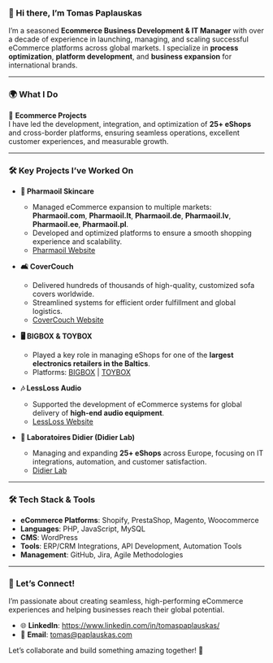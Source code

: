 
### 👋 Hi there, I’m Tomas Paplauskas

I’m a seasoned **Ecommerce Business Development & IT Manager** with over a decade of experience in launching, managing, and scaling successful eCommerce platforms across global markets. I specialize in **process optimization**, **platform development**, and **business expansion** for international brands.  

---

### 🌍 **What I Do**  

🚀 **Ecommerce Projects**  
I have led the development, integration, and optimization of **25+ eShops** and cross-border platforms, ensuring seamless operations, excellent customer experiences, and measurable growth.  

---

### 🛠️ **Key Projects I’ve Worked On**  

- **🌿 Pharmaoil Skincare**  
  - Managed eCommerce expansion to multiple markets:  
    **Pharmaoil.com**, **Pharmaoil.lt**, **Pharmaoil.de**, **Pharmaoil.lv**, **Pharmaoil.ee**, **Pharmaoil.pl**.  
  - Developed and optimized platforms to ensure a smooth shopping experience and scalability.  
  - [Pharmaoil Website](https://pharmaoil.com)  

- **🛋️ CoverCouch**  
  - Delivered hundreds of thousands of high-quality, customized sofa covers worldwide.  
  - Streamlined systems for efficient order fulfillment and global logistics.  
  - [CoverCouch Website](https://covercouch.com)  

- **🖥️ BIGBOX & TOYBOX**  
  - Played a key role in managing eShops for one of the **largest electronics retailers in the Baltics**.  
  - Platforms: [BIGBOX](https://bigbox.lt) | [TOYBOX](https://toybox.ee)  

- **🎶 LessLoss Audio**  
  - Supported the development of eCommerce systems for global delivery of **high-end audio equipment**.  
  - [LessLoss Website](https://lessloss.com)  

- **💅 Laboratoires Didier (Didier Lab)**  
  - Managing and expanding **25+ eShops** across Europe, focusing on IT integrations, automation, and customer satisfaction.  
  - [Didier Lab](https://didierlab.fr)  

---

### 🛠️ **Tech Stack & Tools**  
- **eCommerce Platforms**: Shopify, PrestaShop, Magento, Woocommerce
- **Languages**: PHP, JavaScript, MySQL  
- **CMS**: WordPress
- **Tools**: ERP/CRM Integrations, API Development, Automation Tools  
- **Management**: GitHub, Jira, Agile Methodologies  

---

### 🤝 **Let’s Connect!**  
I’m passionate about creating seamless, high-performing eCommerce experiences and helping businesses reach their global potential.  

- 🌐 **LinkedIn**: https://www.linkedin.com/in/tomaspaplauskas/
- 📧 **Email**: tomas@paplauskas.com  

Let’s collaborate and build something amazing together! 🚀  

